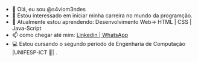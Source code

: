 - 👋 Olá, eu sou @s4viom3ndes
- 👀 Estou interessado em iniciar minha carreira no mundo da programção.
- 🌱 Atualmente estou aprendendo: Desenvolvimento Web-> HTML | CSS | Java-Script
- 📫 como chegar até  mim: <a href="www.linkedin.com/in/savio-fernandes-073807210" target="_blank" rel="external">Linkedin |</a><a href="https://contate.me/saviomendes" target="_blank" rel="external"> WhatsApp</a>
 - 💻 Estou cursando o segundo período de Engenharia de Computação |UNIFESP-ICT 🦖| .                           
<!---
s4viom3ndes/s4viom3ndes is a ✨ special ✨ repository because its `README.md` (this file) appears on your GitHub profile.
You can click the Preview link to take a look at your changes.
--->
